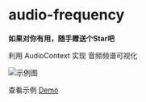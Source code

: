 # audio-frequency
**如果对你有用，随手赠送个Star吧**

利用 AudioContext 实现 音频频谱可视化

![示例图](https://raw.githubusercontent.com/huangfuchunfeng/audio-frequency/master/images/demo.jpg)


查看示例  [Demo](https://www.huangfuchunfeng.com/audio-frequency/index.html)

